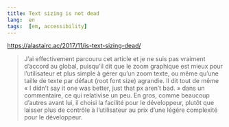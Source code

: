 ```yaml
---
title: Text sizing is not dead
lang:  en
tags:  [em, accessibility]
---
```


https://alastairc.ac/2017/11/is-text-sizing-dead/

> J’ai effectivement parcouru cet article et je ne suis pas vraiment d’accord au global, puisqu’il dit que le zoom graphique est mieux pour l’utilisateur et plus simple à gérer qu’un zoom texte, ou même qu’une taille de texte par défaut (root font size) agrandie.
> Il dit tout de même « I didn’t say it one was better, just that px aren’t bad. » dans un commentaire, ce qui relativise un peu.
> En gros, comme beaucoup d’autres avant lui, il choisi la facilité pour le développeur, plutôt que laisser plus de contrôle à l’utilisateur au prix d’une légère complexité pour le développeur.
